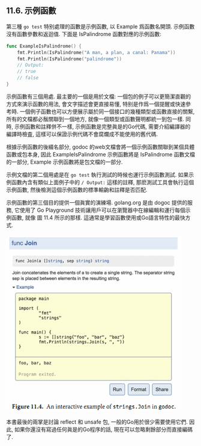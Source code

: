 ## 11.6. 示例函數

第三種 `go test` 特别處理的函數是示例函數, 以 Example 爲函數名開頭. 示例函數沒有函數參數和返迴值. 下面是 IsPalindrome 函數對應的示例函數:

```Go
func ExampleIsPalindrome() {
	fmt.Println(IsPalindrome("A man, a plan, a canal: Panama"))
	fmt.Println(IsPalindrome("palindrome"))
	// Output:
	// true
	// false
}
```

示例函數有三個用處. 最主要的一個是用於文檔: 一個包的例子可以更簡潔直觀的方式來演示函數的用法, 會文字描述會更直接易懂, 特别是作爲一個提醒或快速參考時. 一個例子函數也可以方便展示屬於同一個接口的幾種類型或函數直接的關繫, 所有的文檔都必鬚關聯到一個地方, 就像一個類型或函數聲明都統一到包一樣. 同時, 示例函數和註釋併不一樣, 示例函數是完整眞是的Go代碼, 需要介紹編譯器的編譯時檢査, 這樣可以保證示例代碼不會腐爛成不能使用的舊代碼.

根據示例函數的後綴名部分, godoc 的web文檔會將一個示例函數關聯到某個具體函數或包本身, 因此 ExampleIsPalindrome 示例函數將是 IsPalindrome 函數文檔的一部分, Example 示例函數將是包文檔的一部分.

示例文檔的第二個用處是在 `go test` 執行測試的時候也運行示例函數測試. 如果示例函數內含有類似上面例子中的 `/ Output:` 這樣的註釋, 那麽測試工具會執行這個示例函數, 然後檢測這個示例函數的標準輸齣和註釋是否匹配.

示例函數的第三個目的提供一個眞實的演練場. golang.org 是由 dogoc 提供的服務, 它使用了 Go Playground 技術讓用戶可以在瀏覽器中在線編輯和運行每個示例函數, 就像 圖 11.4 所示的那樣. 這通常是學習函數使用或Go語言特性的最快方式.

![](../images/ch11-04.png)

本書最後的兩掌是討論 reflect 和 unsafe 包, 一般的Go用於很少需要使用它們. 因此, 如果你還沒有寫過任何眞是的Go程序的話, 現在可以忽略剩餘部分而直接編碼了.



